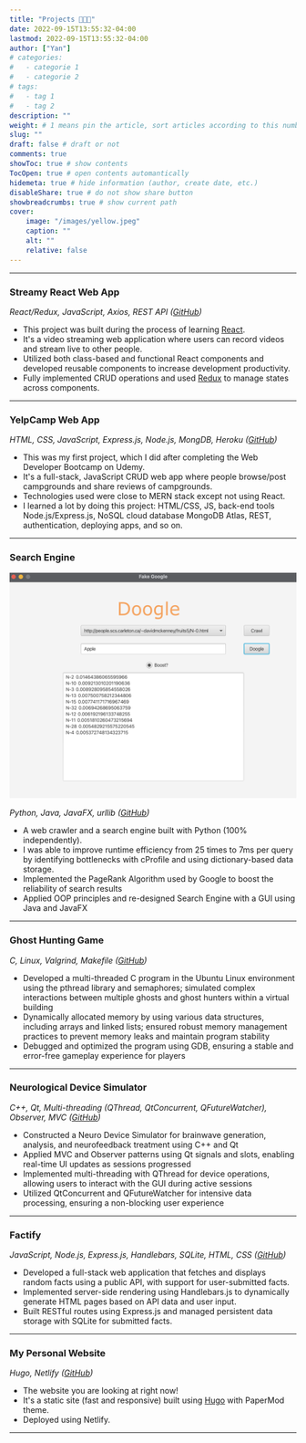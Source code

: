 ```yaml
---
title: "Projects 👩🏻‍💻"
date: 2022-09-15T13:55:32-04:00
lastmod: 2022-09-15T13:55:32-04:00
author: ["Yan"]
# categories:
#   - categorie 1
#   - categorie 2
# tags:
#   - tag 1
#   - tag 2
description: ""
weight: # 1 means pin the article, sort articles according to this number
slug: ""
draft: false # draft or not
comments: true
showToc: true # show contents
TocOpen: true # open contents automantically
hidemeta: true # hide information (author, create date, etc.)
disableShare: true # do not show share button
showbreadcrumbs: true # show current path
cover:
    image: "/images/yellow.jpeg"
    caption: ""
    alt: ""
    relative: false
---
```


---

### Streamy React Web App

_React/Redux, JavaScript, Axios, REST API ([GitHub](https://github.com/yantang01/streams))_

-   This project was built during the process of learning [React](https://reactjs.org/).
-   It's a video streaming web application where users can record videos and stream live to other people.
-   Utilized both class-based and functional React components and developed reusable components to increase development productivity.
-   Fully implemented CRUD operations and used [Redux](https://redux.js.org/) to manage states across components.

---

### YelpCamp Web App

_HTML, CSS, JavaScript, Express.js, Node.js, MongDB, Heroku ([GitHub](https://github.com/yantang01/YelpCamp))_

-   This was my first project, which I did after completing the Web Developer Bootcamp on Udemy.
-   It's a full-stack, JavaScript CRUD web app where people browse/post campgrounds and share reviews of campgrounds.
-   Technologies used were close to MERN stack except not using React.
-   I learned a lot by doing this project: HTML/CSS, JS, back-end tools Node.js/Express.js, NoSQL cloud database MongoDB Atlas, REST, authentication, deploying apps, and so on.

---

### Search Engine

![Screenshot of search engine ui](/public/images/java_search_engine.png)

_Python, Java, JavaFX, urllib ([GitHub](https://github.com/yantang01/search-engine))_

-   A web crawler and a search engine built with Python (100% independently).
-   I was able to improve runtime efficiency from 25 times to 7ms per query by identifying bottlenecks with cProfile and using dictionary-based data storage.
-   Implemented the PageRank Algorithm used by Google to boost the reliability of search results
-   Applied OOP principles and re-designed Search Engine with a GUI using Java and JavaFX

---

### Ghost Hunting Game

_C, Linux, Valgrind, Makefile ([GitHub](https://github.com/yantang01/hunter-game))_

-   Developed a multi-threaded C program in the Ubuntu Linux environment using the pthread library and semaphores; simulated complex interactions between multiple ghosts and ghost hunters within a virtual building
-   Dynamically allocated memory by using various data structures, including arrays and linked lists; ensured robust memory management practices to prevent memory leaks and maintain program stability
-   Debugged and optimized the program using GDB, ensuring a stable and error-free gameplay experience for players

---

### Neurological Device Simulator

_C++, Qt, Multi-threading (QThread, QtConcurrent, QFutureWatcher), Observer, MVC ([GitHub](https://github.com/yantang01/NeuroDeviceSimulator-main))_

-   Constructed a Neuro Device Simulator for brainwave generation, analysis, and neurofeedback treatment using C++ and Qt
-   Applied MVC and Observer patterns using Qt signals and slots, enabling real-time UI updates as sessions progressed
-   Implemented multi-threading with QThread for device operations, allowing users to interact with the GUI during active sessions
-   Utilized QtConcurrent and QFutureWatcher for intensive data processing, ensuring a non-blocking user experience

---

### Factify

_JavaScript, Node.js, Express.js, Handlebars, SQLite, HTML, CSS ([GitHub](https://github.com/yantang01/Factify))_

-   Developed a full-stack web application that fetches and displays random facts using a public API, with support for user-submitted facts.
-   Implemented server-side rendering using Handlebars.js to dynamically generate HTML pages based on API data and user input.
-   Built RESTful routes using Express.js and managed persistent data storage with SQLite for submitted facts.

---

### My Personal Website

_Hugo, Netlify ([GitHub](https://github.com/yantang01/myPersonalWebsite))_

-   The website you are looking at right now!
-   It's a static site (fast and responsive) built using [Hugo](https://gohugo.io/) with PaperMod theme.
-   Deployed using Netlify.

---
